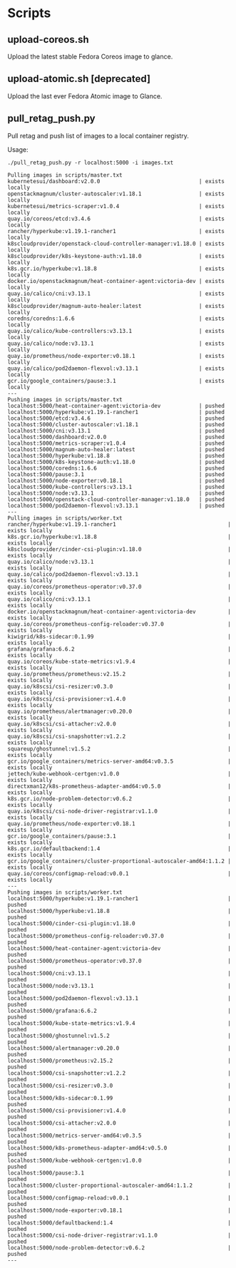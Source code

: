 # Scripts

## upload-coreos.sh

Upload the latest stable Fedora Coreos image to glance.

## upload-atomic.sh [deprecated]

Upload the last ever Fedora Atomic image to Glance.

## pull\_retag\_push.py

Pull retag and push list of images to a local container registry.

Usage:

    ./pull_retag_push.py -r localhost:5000 -i images.txt

    Pulling images in scripts/master.txt
    kubernetesui/dashboard:v2.0.0                               | exists locally
    openstackmagnum/cluster-autoscaler:v1.18.1                  | exists locally
    kubernetesui/metrics-scraper:v1.0.4                         | exists locally
    quay.io/coreos/etcd:v3.4.6                                  | exists locally
    rancher/hyperkube:v1.19.1-rancher1                          | exists locally
    k8scloudprovider/openstack-cloud-controller-manager:v1.18.0 | exists locally
    k8scloudprovider/k8s-keystone-auth:v1.18.0                  | exists locally
    k8s.gcr.io/hyperkube:v1.18.8                                | exists locally
    docker.io/openstackmagnum/heat-container-agent:victoria-dev | exists locally
    quay.io/calico/cni:v3.13.1                                  | exists locally
    k8scloudprovider/magnum-auto-healer:latest                  | exists locally
    coredns/coredns:1.6.6                                       | exists locally
    quay.io/calico/kube-controllers:v3.13.1                     | exists locally
    quay.io/calico/node:v3.13.1                                 | exists locally
    quay.io/prometheus/node-exporter:v0.18.1                    | exists locally
    quay.io/calico/pod2daemon-flexvol:v3.13.1                   | exists locally
    gcr.io/google_containers/pause:3.1                          | exists locally
    ---
    Pushing images in scripts/master.txt
    localhost:5000/heat-container-agent:victoria-dev            | pushed
    localhost:5000/hyperkube:v1.19.1-rancher1                   | pushed
    localhost:5000/etcd:v3.4.6                                  | pushed
    localhost:5000/cluster-autoscaler:v1.18.1                   | pushed
    localhost:5000/cni:v3.13.1                                  | pushed
    localhost:5000/dashboard:v2.0.0                             | pushed
    localhost:5000/metrics-scraper:v1.0.4                       | pushed
    localhost:5000/magnum-auto-healer:latest                    | pushed
    localhost:5000/hyperkube:v1.18.8                            | pushed
    localhost:5000/k8s-keystone-auth:v1.18.0                    | pushed
    localhost:5000/coredns:1.6.6                                | pushed
    localhost:5000/pause:3.1                                    | pushed
    localhost:5000/node-exporter:v0.18.1                        | pushed
    localhost:5000/kube-controllers:v3.13.1                     | pushed
    localhost:5000/node:v3.13.1                                 | pushed
    localhost:5000/openstack-cloud-controller-manager:v1.18.0   | pushed
    localhost:5000/pod2daemon-flexvol:v3.13.1                   | pushed
    ---
    Pulling images in scripts/worker.txt
    rancher/hyperkube:v1.19.1-rancher1                                   | exists locally
    k8s.gcr.io/hyperkube:v1.18.8                                         | exists locally
    k8scloudprovider/cinder-csi-plugin:v1.18.0                           | exists locally
    quay.io/calico/node:v3.13.1                                          | exists locally
    quay.io/calico/pod2daemon-flexvol:v3.13.1                            | exists locally
    quay.io/coreos/prometheus-operator:v0.37.0                           | exists locally
    quay.io/calico/cni:v3.13.1                                           | exists locally
    docker.io/openstackmagnum/heat-container-agent:victoria-dev          | exists locally
    quay.io/coreos/prometheus-config-reloader:v0.37.0                    | exists locally
    kiwigrid/k8s-sidecar:0.1.99                                          | exists locally
    grafana/grafana:6.6.2                                                | exists locally
    quay.io/coreos/kube-state-metrics:v1.9.4                             | exists locally
    quay.io/prometheus/prometheus:v2.15.2                                | exists locally
    quay.io/k8scsi/csi-resizer:v0.3.0                                    | exists locally
    quay.io/k8scsi/csi-provisioner:v1.4.0                                | exists locally
    quay.io/prometheus/alertmanager:v0.20.0                              | exists locally
    quay.io/k8scsi/csi-attacher:v2.0.0                                   | exists locally
    quay.io/k8scsi/csi-snapshotter:v1.2.2                                | exists locally
    squareup/ghostunnel:v1.5.2                                           | exists locally
    gcr.io/google_containers/metrics-server-amd64:v0.3.5                 | exists locally
    jettech/kube-webhook-certgen:v1.0.0                                  | exists locally
    directxman12/k8s-prometheus-adapter-amd64:v0.5.0                     | exists locally
    k8s.gcr.io/node-problem-detector:v0.6.2                              | exists locally
    quay.io/k8scsi/csi-node-driver-registrar:v1.1.0                      | exists locally
    quay.io/prometheus/node-exporter:v0.18.1                             | exists locally
    gcr.io/google_containers/pause:3.1                                   | exists locally
    k8s.gcr.io/defaultbackend:1.4                                        | exists locally
    gcr.io/google_containers/cluster-proportional-autoscaler-amd64:1.1.2 | exists locally
    quay.io/coreos/configmap-reload:v0.0.1                               | exists locally
    ---
    Pushing images in scripts/worker.txt
    localhost:5000/hyperkube:v1.19.1-rancher1                            | pushed
    localhost:5000/hyperkube:v1.18.8                                     | pushed
    localhost:5000/cinder-csi-plugin:v1.18.0                             | pushed
    localhost:5000/prometheus-config-reloader:v0.37.0                    | pushed
    localhost:5000/heat-container-agent:victoria-dev                     | pushed
    localhost:5000/prometheus-operator:v0.37.0                           | pushed
    localhost:5000/cni:v3.13.1                                           | pushed
    localhost:5000/node:v3.13.1                                          | pushed
    localhost:5000/pod2daemon-flexvol:v3.13.1                            | pushed
    localhost:5000/grafana:6.6.2                                         | pushed
    localhost:5000/kube-state-metrics:v1.9.4                             | pushed
    localhost:5000/ghostunnel:v1.5.2                                     | pushed
    localhost:5000/alertmanager:v0.20.0                                  | pushed
    localhost:5000/prometheus:v2.15.2                                    | pushed
    localhost:5000/csi-snapshotter:v1.2.2                                | pushed
    localhost:5000/csi-resizer:v0.3.0                                    | pushed
    localhost:5000/k8s-sidecar:0.1.99                                    | pushed
    localhost:5000/csi-provisioner:v1.4.0                                | pushed
    localhost:5000/csi-attacher:v2.0.0                                   | pushed
    localhost:5000/metrics-server-amd64:v0.3.5                           | pushed
    localhost:5000/k8s-prometheus-adapter-amd64:v0.5.0                   | pushed
    localhost:5000/kube-webhook-certgen:v1.0.0                           | pushed
    localhost:5000/pause:3.1                                             | pushed
    localhost:5000/cluster-proportional-autoscaler-amd64:1.1.2           | pushed
    localhost:5000/configmap-reload:v0.0.1                               | pushed
    localhost:5000/node-exporter:v0.18.1                                 | pushed
    localhost:5000/defaultbackend:1.4                                    | pushed
    localhost:5000/csi-node-driver-registrar:v1.1.0                      | pushed
    localhost:5000/node-problem-detector:v0.6.2                          | pushed
    ---
